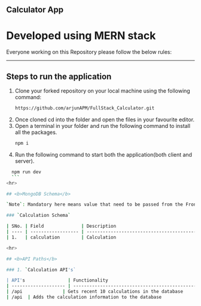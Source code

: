 ## Calculator App

# Developed using MERN stack

Everyone working on this Repository please follow the below rules:

<hr>

## <b>Steps to run the application</b>

1.  Clone your forked repository on your local machine using the following command:
    ```bash
    https://github.com/arjunAPM/FullStack_Calculator.git
    ```
2.  Once cloned cd into the folder and open the files in your favourite editor.
3.  Open a terminal in your folder and run the following command to install all the packages.
    ```bash
    npm i
    ```
4. Run the following command to start both the application(both client and server).
  ```bash
    npm run dev
    ```
<hr>

## <b>MongoDB Schema</b>

`Note`: Mandatory here means value that need to be passed from the Front end. There are certain values that are mandatory but need not be passed from the front end and is handled by the api itself.

### `Calculation Schema`

| SNo. | Field              | Description                                                                      | Mandatory | Field Type |
| ---- | ------------------ | -------------------------------------------------------------------------------- | --------- | ---------- |
| 1.   | calculation        | Calculation                                                                      | Yes       | String     |

<hr>

## <b>API Paths</b>

### 1. `Calculation API's`

| API's                | Functionality                                                                                                               | Example                                       | Method | Requires token authentication |
| -------------------- | --------------------------------------------------------------------------------------------------------------------------- | --------------------------------------------- | ------ | ----------------------------- |
| /api               | Gets recent 10 calculations in the database                                                     | http://localhost:8000/api               | GET    | No                            |
| /api  | Adds the calculation information to the database                                                             | http://localhost:8000/api                | POST  | No                            |


